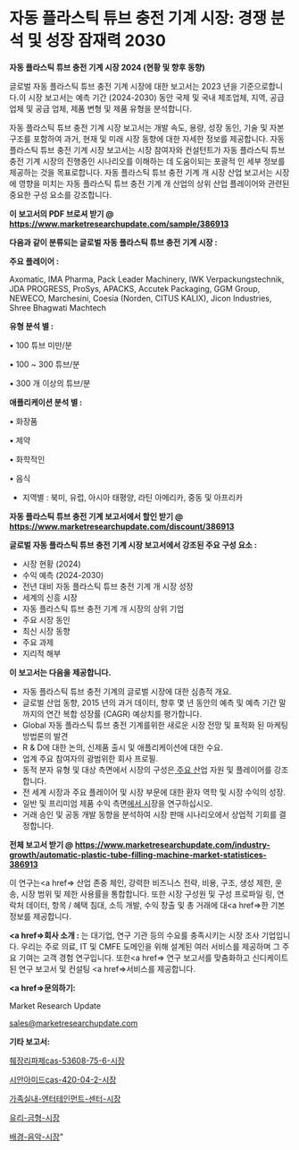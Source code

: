 # 자동 플라스틱 튜브 충전 기계 시장: 경쟁 분석 및 성장 잠재력 2030

<strong>자동 플라스틱 튜브 충전 기계 시장 2024 (현황 및 향후 동향)</strong>

글로벌 자동 플라스틱 튜브 충전 기계 시장에 대한 보고서는 2023 년을 기준으로합니다.이 시장 보고서는 예측 기간 (2024-2030) 동안 국제 및 국내 제조업체, 지역, 공급 업체 및 공급 업체, 제품 변형 및 제품 유형을 분석합니다.

자동 플라스틱 튜브 충전 기계 시장 보고서는 개발 속도, 용량, 성장 동인, 기술 및 자본 구조를 포함하여 과거, 현재 및 미래 시장 동향에 대한 자세한 정보를 제공합니다. 자동 플라스틱 튜브 충전 기계 시장 보고서는 시장 참여자와 컨설턴트가 자동 플라스틱 튜브 충전 기계 시장의 진행중인 시나리오를 이해하는 데 도움이되는 포괄적 인 세부 정보를 제공하는 것을 목표로합니다. 자동 플라스틱 튜브 충전 기계 개 시장 산업 보고서는 시장에 영향을 미치는 자동 플라스틱 튜브 충전 기계 개 산업의 상위 산업 플레이어와 관련된 중요한 구성 요소를 강조합니다.



<strong>이 보고서의 PDF 브로셔 받기 @ <a href=https://www.marketresearchupdate.com/sample/386913>https://www.marketresearchupdate.com/sample/386913</a></strong>



<strong>다음과 같이 분류되는 글로벌 자동 플라스틱 튜브 충전 기계 시장 :</strong>



<strong>주요 플레이어 :</strong>

Axomatic, IMA Pharma, Pack Leader Machinery, IWK Verpackungstechnik, JDA PROGRESS, ProSys, APACKS, Accutek Packaging, GGM Group, NEWECO, Marchesini, Coesia (Norden, CITUS KALIX), Jicon Industries, Shree Bhagwati Machtech



<strong>유형 분석 별 :</strong>

• 100 튜브 미만/분

• 100 ~ 300 튜브/분

• 300 개 이상의 튜브/분



<strong>애플리케이션 분석 별 :</strong>

• 화장품

• 제약

• 화학적인

• 음식

<ul>
  <li>지역별 : 북미, 유럽, 아시아 태평양, 라틴 아메리카, 중동 및 아프리카</li>
</ul>


<strong>자동 플라스틱 튜브 충전 기계 보고서에서 할인 받기 @ <a href=https://www.marketresearchupdate.com/discount/386913>https://www.marketresearchupdate.com/discount/386913</a></strong>



<strong>글로벌 자동 플라스틱 튜브 충전 기계 시장 보고서에서 강조된 주요 구성 요소 :</strong>
<ul>
  <li>시장 현황 (2024)</li>
  <li>수익 예측 (2024-2030)</li>
  <li>전년 대비 자동 플라스틱 튜브 충전 기계 개 시장 성장</li>
  <li>세계의 신흥 시장</li>
  <li>자동 플라스틱 튜브 충전 기계 개 시장의 상위 기업</li>
  <li>주요 시장 동인</li>
  <li>최신 시장 동향</li>
  <li>주요 과제</li>
  <li>지리적 해부</li>
</ul>


<strong>이 보고서는 다음을 제공합니다.</strong>
<ul>
  <li>자동 플라스틱 튜브 충전 기계의 글로벌 시장에 대한 심층적 개요.</li>
  <li>글로벌 산업 동향, 2015 년의 과거 데이터, 향후 몇 년 동안의 예측 및 예측 기간 말까지의 연간 복합 성장률 (CAGR) 예상치를 평가합니다.</li>
  <li>Global 자동 플라스틱 튜브 충전 기계를위한 새로운 시장 전망 및 표적화 된 마케팅 방법론의 발견</li>
  <li>R &amp; D에 대한 논의, 신제품 출시 및 애플리케이션에 대한 수요.</li>
  <li>업계 주요 참여자의 광범위한 회사 프로필.</li>
  <li>동적 분자 유형 및 대상 측면에서 시장의 구성은<a href=> 주요 산</a>업 자원 및 플레이어를 강조합니다.</li>
  <li>전 세계 시장과 주요 플레이어 및 시장 부문에 대한 환자 역학 및 시장 수익의 성장.</li>
  <li>일반 및 프리미엄 제품 수익 측면<a href=>에서 시</a>장을 연구하십시오.</li>
  <li>거래 승인 및 공동 개발 동향을 분석하여 시장 판매 시나리오에서 상업적 기회를 결정합니다.</li>
</ul>



<strong>전체 보고서 받기 @ <a href=https://www.marketresearchupdate.com/industry-growth/automatic-plastic-tube-filling-machine-market-statistices-386913>https://www.marketresearchupdate.com/industry-growth/automatic-plastic-tube-filling-machine-market-statistices-386913</a></strong>

이 연구는<a href=> 산업 존중</a> 체인, 강력한 비즈니스 전략, 비용, 구조, 생성 제한, 운송, 시장 범위 및 제한 사용률을 통합합니다. 또한 시장 구성원 및 구성 프로파일 링, 연락처 데이터, 항목 / 혜택 침대, 소득 개발, 수익 창출 및 총 거래에 대<a href=>한 기본 </a>정보를 제공합니다.



<strong><a href=>회사 소</a>개 :</strong>
는 대기업, 연구 기관 등의 수요를 충족시키는 시장 조사 기업입니다. 우리는 주로 의료, IT 및 CMFE 도메인을 위해 설계된 여러 서비스를 제공하며 그 주요 기여는 고객 경험 연구입니다. 또한<a href=> 연구 보</a>고서를 맞춤화하고 신디케이트 된 연구 보고서 및 컨설팅 <a href=>서비스</a>를 제공합니다.



<strong><a href=>문의하기:</a></strong>

Market Research Update

sales@marketresearchupdate.com



<strong>기타 보고서:</strong>

<a href=https://www.linkedin.com/pulse/췌장리파제cas-53608-75-6-시장-현재-및-미래-성장-2029-isdailynews/>췌장리파제cas-53608-75-6-시장</a>

<a href=https://www.linkedin.com/pulse/시안아미드cas-420-04-2-시장-동향-및-성장-전망-survey-savvy-insights-360-analysis-i9f0f/>시안아미드cas-420-04-2-시장</a>

<a href=https://www.linkedin.com/pulse/가족실내-엔터테인먼트-센터-시장-규모-및-성장-2023-isdailynews-gx2mf/>가족실내-엔터테인먼트-센터-시장</a>

<a href=https://www.linkedin.com/pulse/유리-금형-시장-경쟁-분석-및-성장-잠재력-2030-consumer-connection-compendium-ana-gpyyf/>유리-금형-시장</a>

<a href=https://www.linkedin.com/pulse/배경-음악-시장-규모-및-성장-2023-analytics-avenue-adventures-24-ana-fj0if/>배경-음악-시장</a>"
